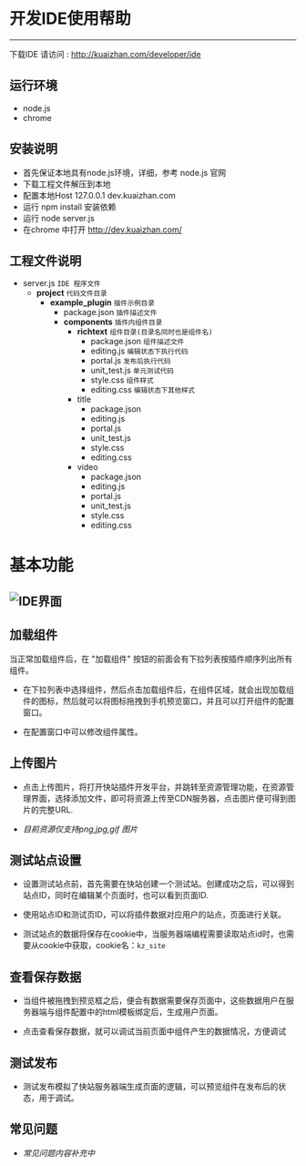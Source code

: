 # 开发IDE使用帮助

---

下载IDE 请访问 : <http://kuaizhan.com/developer/ide>

## 运行环境

* node.js
* chrome

## 安装说明

* 首先保证本地具有node.js环境，详细，参考 node.js 官网
* 下载工程文件解压到本地
* 配置本地Host 127.0.0.1 dev.kuaizhan.com
* 运行 npm install 安装依赖 
* 运行 node server.js
* 在chrome 中打开 <http://dev.kuaizhan.com/>

## 工程文件说明

* server.js                             `IDE 程序文件`
    * __project__                       `代码文件目录`
        * __example_plugin__            `插件示例目录`
            * package.json              `插件描述文件`
            * __components__            `插件内组件目录`
                * __richtext__          `组件目录(目录名同时也是组件名)`
                     * package.json     `组件描述文件`
                     * editing.js       `编辑状态下执行代码`
                     * portal.js        `发布后执行代码`
                     * unit_test.js     `单元测试代码`
                     * style.css        `组件样式`
                     * editing.css      `编辑状态下其他样式`
                 * title
                     * package.json
                     * editing.js
                     * portal.js
                     * unit_test.js
                     * style.css
                     * editing.css
                 * video
                     * package.json
                     * editing.js
                     * portal.js
                     * unit_test.js
                     * style.css
                     * editing.css

# 基本功能

![IDE界面](http://7bede40ef4e00.cdn.sohucs.com/cf7da4981e9ace41993b348eda37e911)
---

## 加载组件

当正常加载组件后，在 "加载组件" 按钮的前面会有下拉列表按插件顺序列出所有组件。

* 在下拉列表中选择组件，然后点击加载组件后，在组件区域，就会出现加载组件的图标，然后就可以将图标拖拽到手机预览窗口，并且可以打开组件的配置窗口。

* 在配置窗口中可以修改组件属性。

## 上传图片

* 点击上传图片，将打开快站插件开发平台，并跳转至资源管理功能，在资源管理界面，选择添加文件，即可将资源上传至CDN服务器，点击图片便可得到图片的完整URL.

* *目前资源仅支持png,jpg,gif 图片*

## 测试站点设置

* 设置测试站点前，首先需要在快站创建一个测试站。创建成功之后，可以得到站点ID，同时在编辑某个页面时，也可以看到页面ID.

* 使用站点ID和测试页ID，可以将插件数据对应用户的站点，页面进行关联。

* 测试站点的数据将保存在cookie中，当服务器端编程需要读取站点id时，也需要从cookie中获取，cookie名：`kz_site`

## 查看保存数据

* 当组件被拖拽到预览框之后，便会有数据需要保存页面中，这些数据用户在服务器端与组件配置中的html模板绑定后，生成用户页面。

* 点击查看保存数据，就可以调试当前页面中组件产生的数据情况，方便调试

## 测试发布

* 测试发布模拟了快站服务器端生成页面的逻辑，可以预览组件在发布后的状态，用于调试。

## 常见问题

* *常见问题内容补充中*
